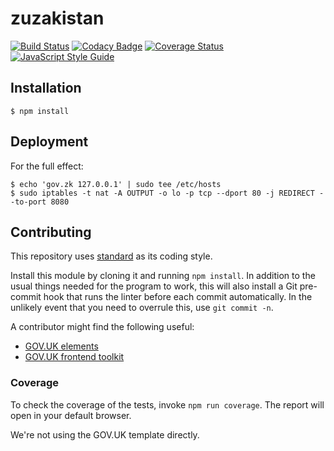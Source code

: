 # zuzakistan
[![Build Status](https://travis-ci.org/zuzak/gov.zk.svg?branch=master)](https://travis-ci.org/zuzak/gov.zk)
[![Codacy Badge](https://api.codacy.com/project/badge/Grade/0e395a9265e8445596c02a552d6d3281)](https://www.codacy.com/app/douglas/gov-zk?utm_source=github.com&amp;utm_medium=referral&amp;utm_content=zuzak/gov.zk&amp;utm_campaign=Badge_Grade)
[![Coverage Status](https://coveralls.io/repos/github/zuzak/gov.zk/badge.svg?branch=master)](https://coveralls.io/github/zuzak/gov.zk?branch=master)
[![JavaScript Style Guide](https://img.shields.io/badge/code%20style-standard-brightgreen.svg)](http://standardjs.com/)

## Installation
```
$ npm install
```
## Deployment
For the full effect:
```
$ echo 'gov.zk 127.0.0.1' | sudo tee /etc/hosts
$ sudo iptables -t nat -A OUTPUT -o lo -p tcp --dport 80 -j REDIRECT --to-port 8080
```

## Contributing
This repository uses [standard](http://standardjs.com/) as its coding style.

Install this module by cloning it and running `npm install`.
In addition to the usual things needed for the program to work, this will
also install a Git pre-commit hook that runs the linter before each commit
automatically. In the unlikely event that you need to overrule this, use
`git commit -n`.

A contributor might find the following useful:
* [GOV.UK elements](https://govuk-elements.herokuapp.com/)
* [GOV.UK frontend toolkit](https://github.com/alphagov/govuk_frontend_toolkit)

### Coverage
To check the coverage of the tests, invoke `npm run coverage`.
The report will open in your default browser.

We're not using the GOV.UK template directly.
